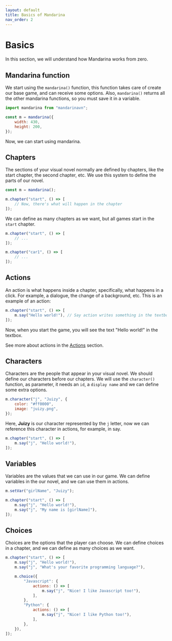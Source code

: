 ```yaml
---
layout: default
title: Basics of Mandarina
nav_order: 2
---
```


# Basics

In this section, we will understand how Mandarina works from zero.

## Mandarina function
We start using the `mandarina()` function, this function takes care of create our base game, and can receive some options.
Also, `mandarina()` returns all the other mandarina functions, so you must save it in a variable.

```js
import mandarina from "mandarinavn";

const m = mandarina({
    width: 430,
    height: 200,
});
```

Now, we can start using mandarina.

## Chapters
The sections of your visual novel normally are defined by chapters, like the start chapter, the second chapter, etc. We use this system to define the parts of our novel.

```js
const m = mandarina();

m.chapter("start", () => [
    // Now, there's what will happen in the chapter
]);
```

We can define as many chapters as we want, but all games start in the `start` chapter.

```js
m.chapter("start", () => [
    // ...
]);

m.chapter("car1", () => [
    // ...
]);
```

## Actions

An action is what happens inside a chapter, specifically, what happens in a click. For example, a dialogue, the change of a background, etc. This is an example of an action:

```js
m.chapter("start", () => [
    m.say("Hello world!"), // Say action writes something in the textbox.
]);
```

Now, when you start the game, you will see the text "Hello world!" in the textbox.

See more about actions in the [Actions](/Actions.md) section.

## Characters
Characters are the people that appear in your visual novel. We should define our characters before our chapters. We will use the `character()` function, as parameter, it needs an `id`, a `display name` and we can define some extra options.

```js
m.character("j", "Juizy", {
    color: "#ff0000",
    image: "juizy.png",
});
```

Here, **Juizy** is our character represented by the `j` letter, now we can reference this character in actions, for example, in say.

```js
m.chapter("start", () => [
    m.say("j", "Hello world!"),
]);
```

## Variables
Variables are the values that we can use in our game. We can define variables in the our novel, and we can use them in actions.

```js
m.setVar("girlName", "Juizy");

m.chapter("start", () => [
    m.say("j", "Hello world!"),
    m.say("j", "My name is [girlName]"),
]);
```

## Choices
Choices are the options that the player can choose. We can define choices in a chapter, and we can define as many choices as we want.

```js
m.chapter("start", () => [
    m.say("j", "Hello world!"),
    m.say("j", "What's your favorite programming language?"),

    m.choice({
        "Javascript": {
            actions: () => [
                m.say("j", "Nice! I like Javascript too!"),
            ],
        },
        "Python": {
            actions: () => [
                m.say("j", "Nice! I like Python too!"),
            ],
        },
    }),
]);